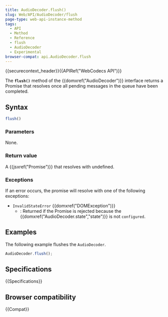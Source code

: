 ```yaml
---
title: AudioDecoder.flush()
slug: Web/API/AudioDecoder/flush
page-type: web-api-instance-method
tags:
  - API
  - Method
  - Reference
  - flush
  - AudioDecoder
  - Experimental
browser-compat: api.AudioDecoder.flush
---
```

{{securecontext_header}}{{APIRef("WebCodecs API")}}

The **`flush()`** method of the {{domxref("AudioDecoder")}} interface returns a Promise that resolves once all pending messages in the queue have been completed.

## Syntax

```js
flush()
```

### Parameters

None.

### Return value

A {{jsxref("Promise")}} that resolves with undefined.

### Exceptions

If an error occurs, the promise will resolve with one of the following exceptions:

- `InvalidStateError` {{domxref("DOMException")}}
  - : Returned if the Promise is rejected because the {{domxref("AudioDecoder.state","state")}} is not `configured`.

## Examples

The following example flushes the `AudioDecoder`.

```js
AudioDecoder.flush();
```

## Specifications

{{Specifications}}

## Browser compatibility

{{Compat}}
